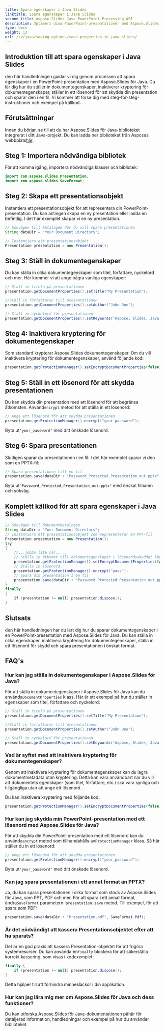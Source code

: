```yaml
---
title: Spara egenskaper i Java Slides
linktitle: Spara egenskaper i Java Slides
second_title: Aspose.Slides Java PowerPoint Processing API
description: Optimera dina PowerPoint-presentationer med Aspose.Slides för Java. Lär dig att ställa in egenskaper, inaktivera kryptering, lägga till lösenordsskydd och spara enkelt.
type: docs
weight: 12
url: /sv/java/saving-options/save-properties-in-java-slides/
---
```


## Introduktion till att spara egenskaper i Java Slides

den här handledningen guidar vi dig genom processen att spara egenskaper i en PowerPoint-presentation med Aspose.Slides för Java. Du lär dig hur du ställer in dokumentegenskaper, inaktiverar kryptering för dokumentegenskaper, ställer in ett lösenord för att skydda din presentation och sparar den i en fil. Vi kommer att förse dig med steg-för-steg-instruktioner och exempel på källkod.

## Förutsättningar

 Innan du börjar, se till att du har Aspose.Slides för Java-biblioteket integrerat i ditt Java-projekt. Du kan ladda ner biblioteket från Asposes webbplats[här](https://downloads.aspose.com/slides/java).

## Steg 1: Importera nödvändiga bibliotek

För att komma igång, importera nödvändiga klasser och bibliotek:

```java
import com.aspose.slides.Presentation;
import com.aspose.slides.SaveFormat;
```

## Steg 2: Skapa ett presentationsobjekt

Instantiera ett presentationsobjekt för att representera din PowerPoint-presentation. Du kan antingen skapa en ny presentation eller ladda en befintlig. I det här exemplet skapar vi en ny presentation.

```java
// Sökvägen till katalogen där du vill spara presentationen
String dataDir = "Your Document Directory";

// Instantiera ett presentationsobjekt
Presentation presentation = new Presentation();
```

## Steg 3: Ställ in dokumentegenskaper

Du kan ställa in olika dokumentegenskaper som titel, författare, nyckelord och mer. Här kommer vi att ange några vanliga egenskaper:

```java
// Ställ in titeln på presentationen
presentation.getDocumentProperties().setTitle("My Presentation");

//Ställ in författaren till presentationen
presentation.getDocumentProperties().setAuthor("John Doe");

// Ställ in nyckelord för presentationen
presentation.getDocumentProperties().setKeywords("Aspose, Slides, Java, Tutorial");
```

## Steg 4: Inaktivera kryptering för dokumentegenskaper

Som standard krypterar Aspose.Slides dokumentegenskaper. Om du vill inaktivera kryptering för dokumentegenskaper, använd följande kod:

```java
presentation.getProtectionManager().setEncryptDocumentProperties(false);
```

## Steg 5: Ställ in ett lösenord för att skydda presentationen

 Du kan skydda din presentation med ett lösenord för att begränsa åtkomsten. Använd`encrypt` metod för att ställa in ett lösenord:

```java
// Ange ett lösenord för att skydda presentationen
presentation.getProtectionManager().encrypt("your_password");
```

 Byta ut`"your_password"` med ditt önskade lösenord.

## Steg 6: Spara presentationen

Slutligen sparar du presentationen i en fil. I det här exemplet sparar vi den som en PPTX-fil:

```java
// Spara presentationen till en fil
presentation.save(dataDir + "Password_Protected_Presentation_out.pptx", SaveFormat.Pptx);
```

 Byta ut`"Password_Protected_Presentation_out.pptx"` med önskat filnamn och sökväg.

## Komplett källkod för att spara egenskaper i Java Slides

```java
// Sökvägen till dokumentkatalogen.
String dataDir = "Your Document Directory";
// Instantiera ett presentationsobjekt som representerar en PPT-fil
Presentation presentation = new Presentation();
try
{
	//...jobba lite här.....
	// Ställa in åtkomst till dokumentegenskaper i lösenordsskyddat läge
	presentation.getProtectionManager().setEncryptDocumentProperties(false);
	// Ställa in lösenord
	presentation.getProtectionManager().encrypt("pass");
	// Spara din presentation i en fil
	presentation.save(dataDir + "Password Protected Presentation_out.pptx", SaveFormat.Pptx);
}
finally
{
	if (presentation != null) presentation.dispose();
}
```

## Slutsats

den här handledningen har du lärt dig hur du sparar dokumentegenskaper i en PowerPoint-presentation med Aspose.Slides för Java. Du kan ställa in olika egenskaper, inaktivera kryptering för dokumentegenskaper, ställa in ett lösenord för skydd och spara presentationen i önskat format.

## FAQ's

### Hur kan jag ställa in dokumentegenskaper i Aspose.Slides för Java?

 För att ställa in dokumentegenskaper i Aspose.Slides för Java kan du använda`DocumentProperties` klass. Här är ett exempel på hur du ställer in egenskaper som titel, författare och nyckelord:

```java
// Ställ in titeln på presentationen
presentation.getDocumentProperties().setTitle("My Presentation");

//Ställ in författaren till presentationen
presentation.getDocumentProperties().setAuthor("John Doe");

// Ställ in nyckelord för presentationen
presentation.getDocumentProperties().setKeywords("Aspose, Slides, Java, Tutorial");
```

### Vad är syftet med att inaktivera kryptering för dokumentegenskaper?

Genom att inaktivera kryptering för dokumentegenskaper kan du lagra dokumentmetadata utan kryptering. Detta kan vara användbart när du vill att dokumentets egenskaper (som titel, författare, etc.) ska vara synliga och tillgängliga utan att ange ett lösenord.

Du kan inaktivera kryptering med följande kod:

```java
presentation.getProtectionManager().setEncryptDocumentProperties(false);
```

### Hur kan jag skydda min PowerPoint-presentation med ett lösenord med Aspose.Slides för Java?

För att skydda din PowerPoint-presentation med ett lösenord kan du använda`encrypt` metod som tillhandahålls av`ProtectionManager` klass. Så här ställer du in ett lösenord:

```java
// Ange ett lösenord för att skydda presentationen
presentation.getProtectionManager().encrypt("your_password");
```

 Byta ut`"your_password"` med ditt önskade lösenord.

### Kan jag spara presentationen i ett annat format än PPTX?

 Ja, du kan spara presentationen i olika format som stöds av Aspose.Slides för Java, som PPT, PDF och mer. För att spara i ett annat format, ändra`SaveFormat` parametern i`presentation.save` metod. Till exempel, för att spara som PDF:

```java
presentation.save(dataDir + "Presentation.pdf", SaveFormat.Pdf);
```

### Är det nödvändigt att kassera Presentationsobjektet efter att ha sparats?

 Det är en god praxis att kassera Presentation-objektet för att frigöra systemresurser. Du kan använda en`finally` blockera för att säkerställa korrekt kassering, som visas i kodexemplet:

```java
finally {
    if (presentation != null) presentation.dispose();
}
```

Detta hjälper till att förhindra minnesläckor i din applikation.

### Hur kan jag lära mig mer om Aspose.Slides för Java och dess funktioner?

 Du kan utforska Aspose.Slides för Java-dokumentationen på[här](https://docs.aspose.com/slides/java/) för detaljerad information, handledningar och exempel på hur du använder biblioteket.